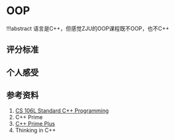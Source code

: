 # OOP
!!!abstract
    语言是C++，但感觉ZJU的OOP课程既不OOP，也不C++
## 评分标准
## 个人感受
## 参考资料
1. [CS 106L Standard C++ Programming](https://www.bilibili.com/video/BV1K8411b7AU?vd_source=5f800403f9c5b63567c6222fefb90ab6)
2. C++ Prime
3. [C++ Prime Plus](https://github.com/DercyCheng/CPP)
4. Thinking in C++